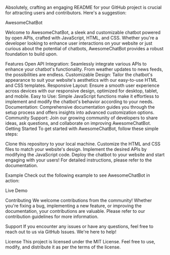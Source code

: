 
Absolutely, crafting an engaging README for your GitHub project is crucial for attracting users and contributors. Here's a suggestion:

AwesomeChatBot

Welcome to AwesomeChatBot, a sleek and customizable chatbot powered by open APIs, crafted with JavaScript, HTML, and CSS. Whether you're a developer looking to enhance user interactions on your website or just curious about the potential of chatbots, AwesomeChatBot provides a robust foundation to build upon.

Features
Open API Integration: Seamlessly integrate various APIs to enhance your chatbot's functionality. From weather updates to news feeds, the possibilities are endless.
Customizable Design: Tailor the chatbot's appearance to suit your website's aesthetics with our easy-to-use HTML and CSS templates.
Responsive Layout: Ensure a smooth user experience across devices with our responsive design, optimized for desktop, tablet, and mobile.
Easy to Use: Simple JavaScript functions make it effortless to implement and modify the chatbot's behavior according to your needs.
Documentation: Comprehensive documentation guides you through the setup process and offers insights into advanced customization options.
Community Support: Join our growing community of developers to share ideas, ask questions, and collaborate on improving AwesomeChatBot.
Getting Started
To get started with AwesomeChatBot, follow these simple steps:

Clone this repository to your local machine.
Customize the HTML and CSS files to match your website's design.
Implement the desired APIs by modifying the JavaScript code.
Deploy the chatbot to your website and start engaging with your users!
For detailed instructions, please refer to the documentation.

Example
Check out the following example to see AwesomeChatBot in action:

Live Demo

Contributing
We welcome contributions from the community! Whether you're fixing a bug, implementing a new feature, or improving the documentation, your contributions are valuable. Please refer to our contribution guidelines for more information.

Support
If you encounter any issues or have any questions, feel free to reach out to us via GitHub Issues. We're here to help!

License
This project is licensed under the MIT License. Feel free to use, modify, and distribute it as per the terms of the license.
